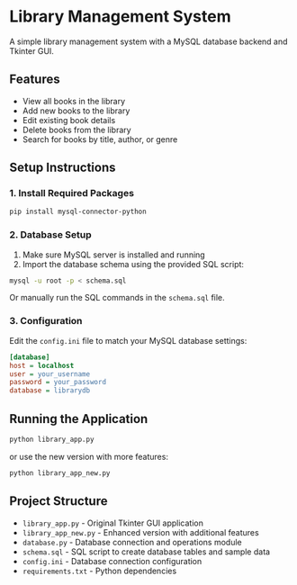 # Library Management System

A simple library management system with a MySQL database backend and Tkinter GUI.

## Features

- View all books in the library
- Add new books to the library
- Edit existing book details
- Delete books from the library
- Search for books by title, author, or genre

## Setup Instructions

### 1. Install Required Packages

```bash
pip install mysql-connector-python
```

### 2. Database Setup

1. Make sure MySQL server is installed and running
2. Import the database schema using the provided SQL script:

```bash
mysql -u root -p < schema.sql
```

Or manually run the SQL commands in the `schema.sql` file.

### 3. Configuration

Edit the `config.ini` file to match your MySQL database settings:

```ini
[database]
host = localhost
user = your_username
password = your_password
database = librarydb
```

## Running the Application

```bash
python library_app.py
```

or use the new version with more features:

```bash
python library_app_new.py
```

## Project Structure

- `library_app.py` - Original Tkinter GUI application
- `library_app_new.py` - Enhanced version with additional features
- `database.py` - Database connection and operations module
- `schema.sql` - SQL script to create database tables and sample data
- `config.ini` - Database connection configuration
- `requirements.txt` - Python dependencies

